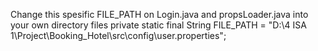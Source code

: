 Change this spesific FILE_PATH on Login.java and propsLoader.java into your own directory files
private static final String FILE_PATH = "D:\\4 ISA 1\\Project\\Booking_Hotel\\src\\config\\user.properties";
